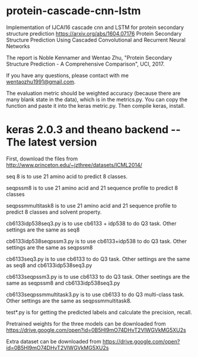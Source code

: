# protein-cascade-cnn-lstm
Implementation of IJCAI16 cascade cnn and LSTM for protein secondary structure prediction
https://arxiv.org/abs/1604.07176
Protein Secondary Structure Prediction Using Cascaded Convolutional and Recurrent Neural Networks

The report is Noble Kennamer and Wentao Zhu, "Protein Secondary Structure Prediction - A Comprehensive Comparison", UCI, 2017.


If you have any questions, please contact with me wentaozhu1991@gmail.com.

The evaluation metric should be weighted accuracy (because there are many blank state in the data), which is in the metrics.py. You can copy the function and paste it into the keras metric.py. Then compile keras, install. 

# keras 2.0.3 and theano backend -- The latest version

First, download the files from http://www.princeton.edu/~jzthree/datasets/ICML2014/

seq 8 is to use 21 amino acid to predict 8 classes.

seqpssm8 is to use 21 amino acid and 21 sequence profile to predict 8 classes

seqpssmmultitask8 is to use 21 amino acid and 21 sequence profile to predict 8 classes and solvent property.

cb6133idp538seq3.py is to use cb6133 + idp538 to do Q3 task. Other settings are the same as seq8

cb6133idp538seqpssm3.py is to use cb6133+idp538 to do Q3 task. Other settings are the same as seqpssm8

cb6133seq3.py is to use cb6133 to do Q3 task. Other settings are the same as seq8 and cb6133idp538seq3.py

cb6133seqpssm3.py is to use cb6133 to do Q3 task. Other seetings are the same as seqpssm8 and cb6133idp538seq3.py

cb6133seqpssmmultitask3.py is to use cb6133 to do Q3 multi-class task. Other settings are the same as seqpssmmultitask8.

test*.py is for getting the predicted labels and calculate the precision, recall.

Pretrained weights for the three models can be downloaded from https://drive.google.com/open?id=0B5Hl9mO74DHvT2VIWGVkMG5XU2s

Extra dataset can be downloaded from https://drive.google.com/open?id=0B5Hl9mO74DHvT2VIWGVkMG5XU2s
